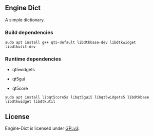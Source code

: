 ## Engine Dict

A simple dictionary.

### Build dependencies

`sudo apt install g++ qt5-default libdtkbase-dev libdtkwidget libdtkutil-dev`

### Runtime dependencies

* qt5widgets

* qt5gui

* qt5core

`sudo apt install libqt5core5a libqt5gui5 libqt5widgets5 libdtkbase libdtkwidget libdtkutil`

## License

Engine-Dict is licensed under [GPLv3](LICENSE).


